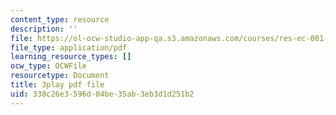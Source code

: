 ```yaml
---
content_type: resource
description: ''
file: https://ol-ocw-studio-app-qa.s3.amazonaws.com/courses/res-ec-001-exploring-fairness-in-machine-learning-for-international-development-spring-2020/338c26e3596d04be35ab3eb3d1d251b2_neG4seg61VU.pdf
file_type: application/pdf
learning_resource_types: []
ocw_type: OCWFile
resourcetype: Document
title: 3play pdf file
uid: 338c26e3-596d-04be-35ab-3eb3d1d251b2
---
```

